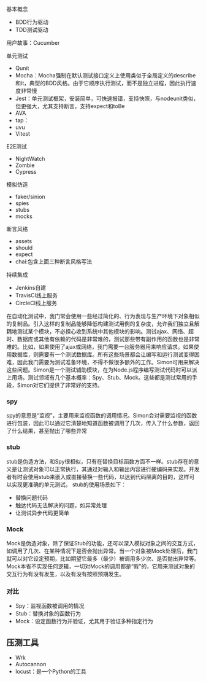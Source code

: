 基本概念
+ BDD行为驱动
+ TDD测试驱动

用户故事：Cucumber

单元测试
+ Qunit
+ Mocha：Mocha强制在默认测试接口定义上使用类似于全局定义的describe和it，典型的BDD风格。由于它顺序执行测试，而不是独立进程，因此执行速度非常慢
+ Jest：单元测试框架，安装简单，可快速报错，支持快照，与nodeunit类似，但更强大，尤其支持断言，支持expect和toBe
+ AVA
+ tap：
+ uvu
+ Vitest

E2E测试
+ NightWatch
+ Zombie
+ Cypress

模拟仿造
+ faker/sinion
+ spies
+ stubs
+ mocks

断言风格
+ assets
+ should
+ expect
+ chai:包含上面三种断言风格写法

持续集成
+ Jenkins自建
+ TravisCI线上服务
+ CircleCI线上服务

在自动化测试中，我门常会使用一些经过简化的、行为表现与生产环境下对象相似的复制品。引入这样的复制品能够降低构建测试用例的复杂度，允许我们独立且解耦地测试某个模块，不必担心收到系统中其他模块的影响。测试ajax、网络、超时、数据库或其他有依赖的代码是非常难的，测试那些带有副作用的函数也是非常难的。比如，如果使用了ajax或网络，我门需要一台服务器用来响应请求。如果使用数据库，则需要有一个测试数据库。所有这些场景都会让编写和运行测试变得困难，因此我门需要为测试准备环境，不得不做很多额外的工作。Simon可用来解决这些问题。Simon是一个测试辅助模块，在为Node.js程序编写测试代码时可以派上用场。测试领域有几个基本概率：Spy、Stub、Mock。这些都是测试常用的手段，Simon对它们提供了非常好的支持。
### spy
spy的意思是“监视”，主要用来监视函数的调用情况。Simon会对需要监视的函数进行包装，因此可以通过它清楚地知道函数被调用了几次，传入了什么参数，返回了什么结果，甚至抛出了哪些异常
### stub
stub是伪造方法，和Spy很相似，只有在替换目标函数方面不一样。stub存在的意义是让测试对象可以正常执行，其通过对输入和输出内容进行硬编码来实现。开发者有时会使用stub来嵌入或直接替换一些代码，以达到代码隔离的目的，这样可以实现更准确的单元测试。
stub的使用场景如下：
+ 替换问题代码
+ 触达代码无法解决的问题，如异常处理
+ 让测试异步代码更简单

### Mock
Mock是伪造对象，除了保证Stub的功能，还可以深入模拟对象之间的交互方式，如调用了几次、在某种情况下是否会抛出异常。当一个对象被Mock处理后，我门就可以对它设定预期，比如期望它最多（最少）被调用多少次、是否抛出异常等。Mock本省不实现任何逻辑，一切对Mock的调用都是“假”的，它用来测试对象的交互行为有没有发生，以及有没有按照预期发生。

### 对比
+ Spy：监视函数被调用的情况
+ Stub：替换对象的函数行为
+ Mock：设定函数行为并验证，尤其用于验证多种指定行为

## 压测工具
+ Wrk
+ Autocannon
+ locust：是一个Python的工具


